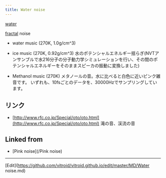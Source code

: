 ```yaml
---
title: Water noise
---
```

[water](/water)





[fractal](/fractal) noise





* water music (270K, 1.0g/cm^3)
* ice music (270K, 0.92g/cm^3)
水のポテンシャルエネルギー揺らぎ(NVTアンサンブルで水216分子の分子動力学シミュレーションを行い、その間のポテンシャルエネルギーをそのままスピーカの振動に変換しました)

* Methanol music (270K)
メタノールの音。水に比べると白色に近いピンク雑音です。 いずれも、10fsごとのデータを、30000Hzでサンプリングしています。



[](/)


## リンク

* [http://www.rfc.co.jp/Special/oto/oto.html](http://www.rfc.co.jp/Special/oto/oto.html) 滝の音、渓流の音




## Linked from

* [Pink noise](/Pink noise)


----

[Edit](https://github.com/vitroid/vitroid.github.io/edit/master/MD/Water noise.md)


